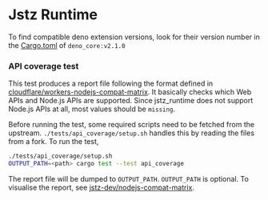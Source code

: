 # Jstz Runtime

To find compatible deno extension versions, look for their version number in the [Cargo.toml](https://github.com/denoland/deno/blob/v2.1.10/Cargo.toml#L74) of `deno_core:v2.1.0`

### API coverage test

This test produces a report file following the format defined in [cloudflare/workers-nodejs-compat-matrix](https://github.com/cloudflare/workers-nodejs-compat-matrix). It basically checks which Web APIs and Node.js APIs are supported. Since jstz_runtime does not support Node.js APIs at all, most values should be `missing`.

Before running the test, some required scripts need to be fetched from the upstream. `./tests/api_coverage/setup.sh` handles this by reading the files from a fork. To run the test,

```sh
./tests/api_coverage/setup.sh
OUTPUT_PATH=<path> cargo test --test api_coverage
```

The report file will be dumped to `OUTPUT_PATH`. `OUTPUT_PATH` is optional. To visualise the report, see [jstz-dev/nodejs-compat-matrix](https://github.com/jstz-dev/nodejs-compat-matrix).
